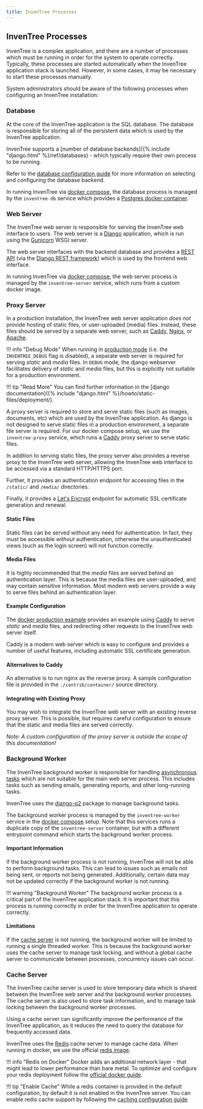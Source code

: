 ```yaml
---
title: InvenTree Processes
---
```


## InvenTree Processes

InvenTree is a complex application, and there are a number of processes which must be running in order for the system to operate correctly. Typically, these processes are started automatically when the InvenTree application stack is launched. However, in some cases, it may be necessary to start these processes manually.

System administrators should be aware of the following processes when configuring an InvenTree installation:

### Database

At the core of the InvenTree application is the SQL database. The database is responsible for storing all of the persistent data which is used by the InvenTree application.

InvenTree supports a [number of database backends]({% include "django.html" %}/ref/databases) - which typically require their own process to be running.

Refer to the [database configuration guide](./config.md#database-options) for more information on selecting and configuring the database backend.

In running InvenTree via [docker compose](./docker_install.md), the database process is managed by the `inventree-db` service which provides a [Postgres docker container](https://hub.docker.com/_/postgres).

### Web Server

The InvenTree web server is responsible for serving the InvenTree web interface to users. The web server is a [Django](https://www.djangoproject.com/) application, which is run using the [Gunicorn](https://gunicorn.org/) WSGI server.

The web server interfaces with the backend database and provides a [REST API](../api/api.md) (via the [Django REST framework](https://www.django-rest-framework.org/)) which is used by the frontend web interface.

In running InvenTree via [docker compose](./docker_install.md), the web server process is managed by the `inventree-server` service, which runs from a custom docker image.

### Proxy Server

In a production installation, the InvenTree web server application *does not* provide hosting of static files, or user-uploaded (media) files. Instead, these files should be served by a separate web server, such as [Caddy](https://caddyserver.com/), [Nginx](https://www.nginx.com/), or [Apache](https://httpd.apache.org/).

!!! info "Debug Mode"
    When running in [production mode](./bare_prod.md) (i.e. the `INVENTREE_DEBUG` flag is disabled), a separate web server is required for serving *static* and *media* files. In `DEBUG` mode, the django webserver facilitates delivery of *static* and *media* files, but this is explicitly not suitable for a production environment.

!!! tip "Read More"
    You can find further information in the [django documentation]({% include "django.html" %}/howto/static-files/deployment/).

A proxy server is required to store and serve static files (such as images, documents, etc) which are used by the InvenTree application. As django is not designed to serve static files in a production environment, a separate file server is required. For our docker compose setup, we use the `inventree-proxy` service, which runs a [Caddy](https://caddyserver.com/) proxy server to serve static files.

In addition to serving static files, the proxy server also provides a reverse proxy to the InvenTree web server, allowing the InvenTree web interface to be accessed via a standard HTTP/HTTPS port.

Further, it provides an authentication endpoint for accessing files in the `/static/` and `/media/` directories.

Finally, it provides a [Let's Encrypt](https://letsencrypt.org/) endpoint for automatic SSL certificate generation and renewal.

#### Static Files

Static files can be served without any need for authentication. In fact, they must be accessible *without* authentication, otherwise the unauthenticated views (such as the login screen) will not function correctly.

#### Media Files

It is highly recommended that the *media* files are served behind an authentication layer. This is because the media files are user-uploaded, and may contain sensitive information. Most modern web servers provide a way to serve files behind an authentication layer.

#### Example Configuration

The [docker production example](./docker.md) provides an example using [Caddy](https://caddyserver.com) to serve *static* and *media* files, and redirecting other requests to the InvenTree web server itself.

Caddy is a modern web server which is easy to configure and provides a number of useful features, including automatic SSL certificate generation.

#### Alternatives to Caddy

An alternative is to run nginx as the reverse proxy. A sample configuration file is provided in the `./contrib/container/` source directory.

#### Integrating with Existing Proxy

You may wish to integrate the InvenTree web server with an existing reverse proxy server. This is possible, but requires careful configuration to ensure that the static and media files are served correctly.

*Note: A custom configuration of the proxy server is outside the scope of this documentation!*

### Background Worker

The InvenTree background worker is responsible for handling [asynchronous tasks](../settings/tasks.md) which are not suitable for the main web server process. This includes tasks such as sending emails, generating reports, and other long-running tasks.

InvenTree uses the [django-q2](https://django-q2.readthedocs.io/en/master/) package to manage background tasks.

The background worker process is managed by the `inventree-worker` service in the [docker compose](./docker_install.md) setup. Note that this services runs a duplicate copy of the `inventree-server` container, but with a different entrypoint command which starts the background worker process.

#### Important Information

If the background worker process is not running, InvenTree will not be able to perform background tasks. This can lead to issues such as emails not being sent, or reports not being generated. Additionally, certain data may not be updated correctly if the background worker is not running.

!!! warning "Background Worker"
    The background worker process is a critical part of the InvenTree application stack. It is important that this process is running correctly in order for the InvenTree application to operate correctly.

#### Limitations

If the [cache server](#cache-server) is not running, the background worker will be limited to running a single threaded worker. This is because the background worker uses the cache server to manage task locking, and without a global cache server to communicate between processes, concurrency issues can occur.

### Cache Server

The InvenTree cache server is used to store temporary data which is shared between the InvenTree web server and the background worker processes. The cache server is also used to store task information, and to manage task locking between the background worker processes.

Using a cache server can significantly improve the performance of the InvenTree application, as it reduces the need to query the database for frequently accessed data.

InvenTree uses the [Redis](https://redis.io/) cache server to manage cache data. When running in docker, we use the official [redis image](https://hub.docker.com/_/redis).

!!! info "Redis on Docker"
    Docker adds an additional network layer - that might lead to lower performance than bare metal.
    To optimize and configure your redis deployment follow the [official docker guide](https://redis.io/docs/getting-started/install-stack/docker/#configuration).

!!! tip "Enable Cache"
    While a redis container is provided in the default configuration, by default it is not enabled in the InvenTree server. You can enable redis cache support by following the [caching configuration guide](./config.md#caching)
